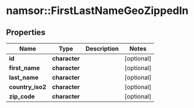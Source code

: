 # namsor::FirstLastNameGeoZippedIn

## Properties
Name | Type | Description | Notes
------------ | ------------- | ------------- | -------------
**id** | **character** |  | [optional] 
**first_name** | **character** |  | [optional] 
**last_name** | **character** |  | [optional] 
**country_iso2** | **character** |  | [optional] 
**zip_code** | **character** |  | [optional] 


